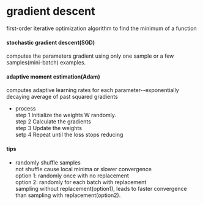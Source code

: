 # gradient descent   
first-order iterative optimization algorithm to find the minimum of a function   

#### stochastic gradient descent(SGD)
computes the parameters gradient using only one sample or a few samples(mini-batch) examples.

#### adaptive moment estimation(Adam)
computes adaptive learning rates for each parameter--exponentially decaying average of past squared gradients

* process   
step 1 Initialize the weights W randomly.  
step 2 Calculate the gradients    
step 3 Update the weights   
setp 4 Repeat until the loss stops reducing    


#### tips 
* randomly shuffle samples   
not shuffle cause local minima or slower convergence  
option 1: randomly once with no replacement  
option 2: randomly for each batch with replacement   
sampling without replacement(option1), leads to faster convergence than sampling with replacement(option2).   
